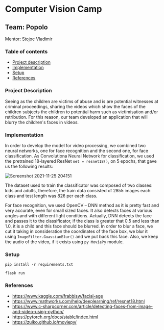 # Computer Vision Camp
## Team: Popolo
Mentor: Stojoc Vladimir

### Table of contents
* [Project description](#description)
* [Implementation](#implementation)
* [Setup](#setup)
* [References](#references)

### Project Description
Seeing as the children are victims of abuse and is are potential witnesses at criminal proceedings, sharing the videos which show the faces of the children subjects the children to potential harm such as victimisation and/or retribution. For this reason, our team developed an application that will blurry the children's faces in videos. 

### Implementation
In order to develop the model for video processing, we combined two neural networks, one for face recognition and the second one, for face classification. As Convolutiona Neural Network for classification, we used the pretrained 18-layered ResNet ```net = resnet18()```, on 5 epochs, that gave us the following results:

![Screenshot 2021-11-25 204151](https://user-images.githubusercontent.com/56044286/143489438-56c68b88-f70f-4bb7-94fc-ea3dca6b719e.png)

The dataset used to train the classificator was composed of two classes: kids and adults, therefore, the train data consisted of 2855 images each class and test length was 826 per each class.

For face recognition, we used OpenCV – DNN method as it is pretty fast and very accurate, even for small sized faces. It also detects faces at various angles and with different light conditions. Actually, DNN detects the face and passes it to the classificator, if the class is greater that 0.5 and less than 1.0, it is a child and this face should be blurred. In order to blur a face, we cut it taking in consideration the coordinates of the face box, we blur it using ```ImageFilter.GuassianBlur()``` and we put back this face. Also, we keep the audio of the video, if it exists using ```py MoviePy``` module.

### Setup
```
pip install -r requirements.txt
```

```
flask run
```
### References
* https://www.kaggle.com/frabbisw/facial-age
* https://www.mathworks.com/help/deeplearning/ref/resnet18.html
* https://www.c-sharpcorner.com/article/detecting-faces-from-image-and-video-using-python/
* https://pytorch.org/docs/stable/index.html
* https://zulko.github.io/moviepy/
